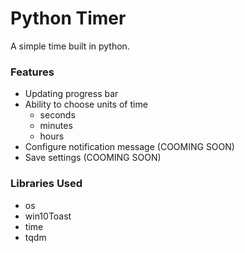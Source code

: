 # Python Timer
A simple time built in python.

### Features
- Updating progress bar
- Ability to choose units of time
  - seconds
  - minutes
  - hours
- Configure notification message (COOMING SOON)
- Save settings (COOMING SOON)


### Libraries Used
- os
- win10Toast
- time
- tqdm
